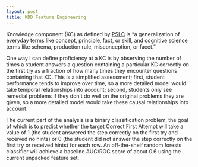 ```yaml
---
layout: post
title: KDD Feature Engineering
---
```


Knowledge component (KC) as defined by [PSLC](https://pslcdatashop.web.cmu.edu/KDDCup/rules_data_format.jsp) is “a generalization of everyday terms like concept, principle, fact, or skill, and cognitive science terms like schema, production rule, misconception, or facet.”

One way I can define proficiency at a KC is by observing the number of times a student answers a question containing a particular KC correctly on the first try as a fraction of how many times they encounter questions containing that KC. This is a simplified assessment; first, student performance tends to improve over time, so a more detailed model would take temporal relationships into account; second, students only see remedial problems if they don’t do well on the original problems they are given, so a more detailed model would take these causal relationships into account.

The current part of the analysis is a binary classification problem, the goal of which is to predict whether the target Correct First Attempt will take a value of 1 (the student answered the step correctly on the first try and received no hints) or 0 (the student did not answer the step correctly on the first try or received hints) for each row. An off-the-shelf random forests classifier will achieve a baseline AUC/ROC score of about 0.6 using the current unpacked feature set. 
